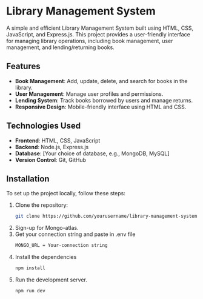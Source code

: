 # Library Management System

A simple and efficient Library Management System built using HTML, CSS, JavaScript, and Express.js. This project provides a user-friendly interface for managing library operations, including book management, user management, and lending/returning books.

## Features

- **Book Management**: Add, update, delete, and search for books in the library.
- **User Management**: Manage user profiles and permissions.
- **Lending System**: Track books borrowed by users and manage returns.
- **Responsive Design**: Mobile-friendly interface using HTML and CSS.

## Technologies Used

- **Frontend**: HTML, CSS, JavaScript
- **Backend**: Node.js, Express.js
- **Database**: [Your choice of database, e.g., MongoDB, MySQL]
- **Version Control**: Git, GitHub

## Installation

To set up the project locally, follow these steps:

1. Clone the repository:
   ```bash
   git clone https://github.com/yourusername/library-management-system.git
   ```
2. Sign-up for Mongo-atlas.
3. Get your connection string and paste in .env file
   ```bash
   MONGO_URL = Your-connection string
   ```
4. Install the dependencies
   ```bash
   npm install
   ```
5. Run the development server.
   ```bash
   npm run dev
   ```
